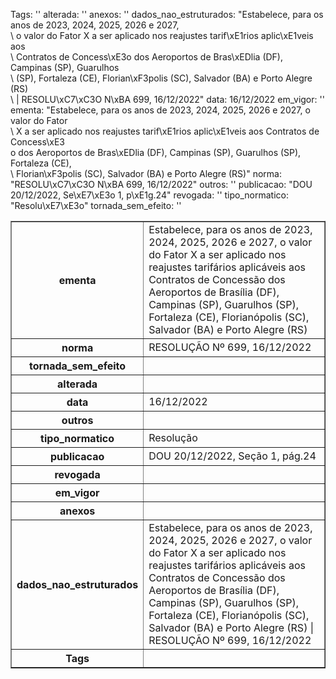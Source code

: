 Tags: ''
alterada: ''
anexos: ''
dados_nao_estruturados: "Estabelece, para os anos de 2023, 2024, 2025, 2026 e 2027,\
  \ o valor do Fator X a ser aplicado nos reajustes tarif\xE1rios aplic\xE1veis aos\
  \ Contratos de Concess\xE3o dos Aeroportos de Bras\xEDlia (DF), Campinas (SP), Guarulhos\
  \ (SP), Fortaleza (CE), Florian\xF3polis (SC), Salvador (BA) e Porto Alegre (RS)\
  \ | RESOLU\xC7\xC3O N\xBA 699, 16/12/2022"
data: 16/12/2022
em_vigor: ''
ementa: "Estabelece, para os anos de 2023, 2024, 2025, 2026 e 2027, o valor do Fator\
  \ X a ser aplicado nos reajustes tarif\xE1rios aplic\xE1veis aos Contratos de Concess\xE3\
  o dos Aeroportos de Bras\xEDlia (DF), Campinas (SP), Guarulhos (SP), Fortaleza (CE),\
  \ Florian\xF3polis (SC), Salvador (BA) e Porto Alegre (RS)"
norma: "RESOLU\xC7\xC3O N\xBA 699, 16/12/2022"
outros: ''
publicacao: "DOU 20/12/2022, Se\xE7\xE3o 1, p\xE1g.24"
revogada: ''
tipo_normatico: "Resolu\xE7\xE3o"
tornada_sem_efeito: ''


<table border="1" class="dataframe">
  <tbody>
    <tr>
      <th>ementa</th>
      <td>Estabelece, para os anos de 2023, 2024, 2025, 2026 e 2027, o valor do Fator X a ser aplicado nos reajustes tarifários aplicáveis aos Contratos de Concessão dos Aeroportos de Brasília (DF), Campinas (SP), Guarulhos (SP), Fortaleza (CE), Florianópolis (SC), Salvador (BA) e Porto Alegre (RS)</td>
    </tr>
    <tr>
      <th>norma</th>
      <td>RESOLUÇÃO Nº 699, 16/12/2022</td>
    </tr>
    <tr>
      <th>tornada_sem_efeito</th>
      <td></td>
    </tr>
    <tr>
      <th>alterada</th>
      <td></td>
    </tr>
    <tr>
      <th>data</th>
      <td>16/12/2022</td>
    </tr>
    <tr>
      <th>outros</th>
      <td></td>
    </tr>
    <tr>
      <th>tipo_normatico</th>
      <td>Resolução</td>
    </tr>
    <tr>
      <th>publicacao</th>
      <td>DOU 20/12/2022, Seção 1, pág.24</td>
    </tr>
    <tr>
      <th>revogada</th>
      <td></td>
    </tr>
    <tr>
      <th>em_vigor</th>
      <td></td>
    </tr>
    <tr>
      <th>anexos</th>
      <td></td>
    </tr>
    <tr>
      <th>dados_nao_estruturados</th>
      <td>Estabelece, para os anos de 2023, 2024, 2025, 2026 e 2027, o valor do Fator X a ser aplicado nos reajustes tarifários aplicáveis aos Contratos de Concessão dos Aeroportos de Brasília (DF), Campinas (SP), Guarulhos (SP), Fortaleza (CE), Florianópolis (SC), Salvador (BA) e Porto Alegre (RS) | RESOLUÇÃO Nº 699, 16/12/2022</td>
    </tr>
    <tr>
      <th>Tags</th>
      <td></td>
    </tr>
  </tbody>
</table>